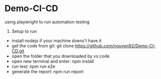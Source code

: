 # Demo-CI-CD
using playwright to run automation testing
1. Setup to run
 - install nodejs if your machine doens't have it
 - get the code from git: git clone https://github.com/nguyen92/Demo-CI-CD.git
 - open the folder that you downloaded by vs code
 - open new terminal and enter: npm install 
 - run test: npm run e2e 
 - generate the report: npm run report